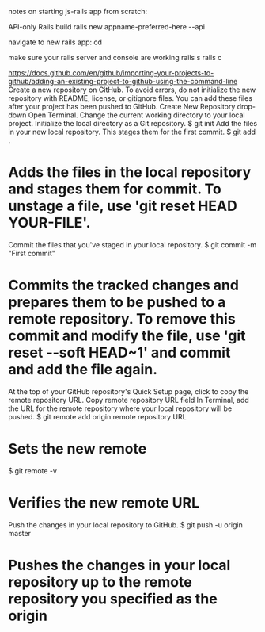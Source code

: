 notes on starting js-rails app from scratch:

API-only Rails build
rails new appname-preferred-here --api

navigate to new rails app:
cd 

make sure your rails server and console are working
rails s 
rails c


https://docs.github.com/en/github/importing-your-projects-to-github/adding-an-existing-project-to-github-using-the-command-line
Create a new repository on GitHub. To avoid errors, do not initialize the new repository with README, license, or gitignore files. You can add these files after your project has been pushed to GitHub.
Create New Repository drop-down
Open Terminal.
Change the current working directory to your local project.
Initialize the local directory as a Git repository.
$ git init
Add the files in your new local repository. This stages them for the first commit.
$ git add .
# Adds the files in the local repository and stages them for commit. To unstage a file, use 'git reset HEAD YOUR-FILE'.
Commit the files that you've staged in your local repository.
$ git commit -m "First commit"
# Commits the tracked changes and prepares them to be pushed to a remote repository. To remove this commit and modify the file, use 'git reset --soft HEAD~1' and commit and add the file again.
At the top of your GitHub repository's Quick Setup page, click  to copy the remote repository URL.
Copy remote repository URL field
In Terminal, add the URL for the remote repository where your local repository will be pushed.
$ git remote add origin remote repository URL
# Sets the new remote
$ git remote -v
# Verifies the new remote URL
Push the changes in your local repository to GitHub.
$ git push -u origin master
# Pushes the changes in your local repository up to the remote repository you specified as the origin
